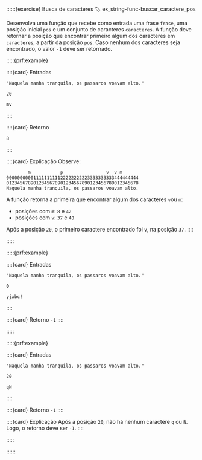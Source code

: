 ::::::{exercise} Busca de caracteres
:label: ex_string-func-buscar_caractere_pos

Desenvolva uma função que recebe como entrada uma frase `frase`, uma posição inicial `pos` e um conjunto de caracteres `caracteres`. A função deve retornar a posição que encontrar primeiro  algum dos caracteres em `caracteres`, a partir da posição `pos`. Caso nenhum dos caracteres seja encontrado, o valor `-1` deve ser retornado.

:::::{prf:example}
<!-- :class: dropdown -->

::::{card} Entradas
```
"Naquela manha tranquila, os passaros voavam alto."
```

```
20
```

```
mv
```
::::

::::{card} Retorno
```
8
```
::::

::::{card} Explicação
Observe:
```
        m           p                v  v m
0000000000111111111122222222223333333333444444444
0123456789012345678901234567890123456789012345678
Naquela manha tranquila, os passaros voavam alto.
```

A função retorna a primeira que encontrar algum dos caracteres `v`ou `m`:
- posições com `m`: `8`  e `42` 
- posições com `v`: `37` e `40`

Após a posição `20`, o primeiro caractere encontrado foi `v`, na posição `37`.
::::

:::::

:::::{prf:example}
<!-- :class: dropdown -->

::::{card} Entradas

```
"Naquela manha tranquila, os passaros voavam alto."
```

```
0
```

```
yjxbc!
```
::::

::::{card} Retorno
`-1`
::::

:::::

:::::{prf:example}
<!-- :class: dropdown -->

::::{card} Entradas

```
"Naquela manha tranquila, os passaros voavam alto."
```

```
20
```

```
qN
```
::::

::::{card} Retorno
`-1`
::::

::::{card} Explicação
Após a posição `20`, não há nenhum caractere `q` ou `N`. Logo, o retorno deve ser `-1`.
::::

:::::

::::::
